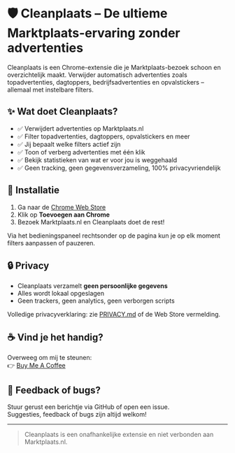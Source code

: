 # 🛡️ Cleanplaats – De ultieme Marktplaats-ervaring zonder advertenties

Cleanplaats is een Chrome-extensie die je Marktplaats-bezoek schoon en overzichtelijk maakt. Verwijder automatisch advertenties zoals topadvertenties, dagtoppers, bedrijfsadvertenties en opvalstickers – allemaal met instelbare filters.

## ✨ Wat doet Cleanplaats?

- ✅ Verwijdert advertenties op Marktplaats.nl
- ✅ Filter topadvertenties, dagtoppers, opvalstickers en meer
- ✅ Jij bepaalt welke filters actief zijn
- ✅ Toon of verberg advertenties met één klik
- ✅ Bekijk statistieken van wat er voor jou is weggehaald
- ✅ Geen tracking, geen gegevensverzameling, 100% privacyvriendelijk

## 🚀 Installatie

1. Ga naar de [Chrome Web Store](https://chromewebstore.google.com/detail/peebdbeclpkljmfocjifjpjlngfpfhjp?utm_source=item-share-cb)
2. Klik op **Toevoegen aan Chrome**  
3. Bezoek Marktplaats.nl en Cleanplaats doet de rest!

Via het bedieningspaneel rechtsonder op de pagina kun je op elk moment filters aanpassen of pauzeren.

## 🔒 Privacy

- Cleanplaats verzamelt **geen persoonlijke gegevens**
- Alles wordt lokaal opgeslagen
- Geen trackers, geen analytics, geen verborgen scripts

Volledige privacyverklaring: zie [PRIVACY.md](PRIVACY.md) of de Web Store vermelding.

## ☕ Vind je het handig?

Overweeg om mij te steunen:  
👉 [Buy Me A Coffee](https://www.buymeacoffee.com/cleanplaats)

## 📣 Feedback of bugs?

Stuur gerust een berichtje via GitHub of open een issue.  
Suggesties, feedback of bugs zijn altijd welkom!

---

> Cleanplaats is een onafhankelijke extensie en niet verbonden aan Marktplaats.nl.
